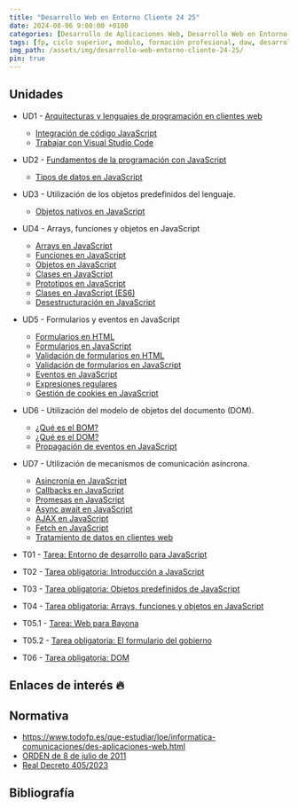 ```yaml
---
title: "Desarrollo Web en Entorno Cliente 24 25"
date: 2024-08-06 9:00:00 +0100
categories: [Desarrollo de Aplicaciones Web, Desarrollo Web en Entorno Cliente]
tags: [fp, ciclo superior, modulo, formación profesional, daw, desarrollo de aplicaciones web, desarrollo web en entorno cliente, dwec]
img_path: /assets/img/desarrollo-web-entorno-cliente-24-25/
pin: true
---
```


## Unidades

- UD1 - [Arquitecturas y lenguajes de programación en clientes web](/posts/arquitecturas-lenguajes-programacion-cliente-web/)
  - [Integración de código JavaScript](/posts/integracion-codigo-javascript)
  - [Trabajar con Visual Studio Code](/posts/trabajar-visual-studio-code)
- UD2 - [Fundamentos de la programación con JavaScript](/posts/fundamentos-programacion-javascript)
  - [Tipos de datos en JavaScript](/posts/tipos-datos-javascript)
- UD3 - Utilización de los objetos predefinidos del lenguaje.
  - [Objetos nativos en JavaScript](/posts/objetos-nativos-javascript)
- UD4 - Arrays, funciones y objetos en JavaScript
  - [Arrays en JavaScript](/posts/arrays-javascript)
  - [Funciones en JavaScript](/posts/funciones-javascript/)
  - [Objetos en JavaScript](/posts/objetos-javascript/)
  - [Clases en JavaScript](/posts/clases-javascript/)
  - [Prototipos en JavaScript](/posts/prototipos-javascript/)
  - [Clases en JavaScript (ES6)](/posts/clases-javascript-es6/)
  - [Desestructuración en JavaScript](/posts/desestructuracion-javascript/)
- UD5 - Formularios y eventos en JavaScript
  - [Formularios en HTML](/posts/formularios-html/)
  - [Formularios en JavaScript](/posts/formularios-javascript)
  - [Validación de formularios en HTML](/posts/validacion-formularios-html)
  - [Validación de formularios en JavaScript](/posts/validacion-formularios-javascript)
  - [Eventos en JavaScript](/posts/eventos-javascript)
  - [Expresiones regulares](/posts/expresiones-regulares)
  - [Gestión de cookies en JavaScript](/posts/cookies)
- UD6 - Utilización del modelo de objetos del documento (DOM).
  - [¿Qué es el BOM?](/posts/bom-javascript)
  - [¿Qué es el DOM?](/posts/dom-javascript)
  - [Propagación de eventos en JavaScript](/posts/propagacion-eventos-javascript/)
- UD7 - Utilización de mecanismos de comunicación asíncrona.
  - [Asincronía en JavaScript](/posts/asincronia-javascript/)
  - [Callbacks en JavaScript](/posts/callbacks-javascript/)
  - [Promesas en JavaScript](/posts/promesas-javascript/)
  - [Async await en JavaScript](/posts/async-await-javascript/)
  - [AJAX en JavaScript](/posts/ajax-javascript/)
  - [Fetch en JavaScript](/posts/fetch-javascript/)
  - [Tratamiento de datos en clientes web](/posts/tratamiento-datos-clientes-web/)

- T01 - [Tarea: Entorno de desarrollo para JavaScript](/posts/tarea-entorno-desarrollo-javascript/)
- T02 - [Tarea obligatoria: Introducción a JavaScript](/posts/tarea-introduccion-javascript/)
- T03 - [Tarea obligatoria: Objetos predefinidos de JavaScript](/posts/tarea-objetos-predefinidos-javascript/)
- T04 - [Tarea obligatoria: Arrays, funciones y objetos en JavaScript](/posts/tarea-arrays-funciones-objetos-javascript/)
- T05.1 - [Tarea: Web para Bayona](/posts/tarea-web-bayona)
- T05.2 - [Tarea obligatoria: El formulario del gobierno](/posts/tarea-formulario-gobierno)
- T06 - [Tarea obligatoria: DOM](/posts/tarea-dom/)

## Enlaces de interés 🔥



## Normativa

- <https://www.todofp.es/que-estudiar/loe/informatica-comunicaciones/des-aplicaciones-web.html>
- [ORDEN de 8 de julio de 2011](https://www.boa.aragon.es/cgi-bin/EBOA/BRSCGI?CMD=VEROBJ&MLKOB=612154820202#:~:text=miento%20de%20instalaciones%20de%20infraestructuras%20comunes%20de%20telecomunicaciones,%20a)
- [Real Decreto 405/2023](https://www.boe.es/diario_boe/txt.php?id=BOE-A-2023-13221#:~:text=Este%20real%20decreto%20se%20dicta%20al%20amparo%20de%20las%20competencias)

## Bibliografía


